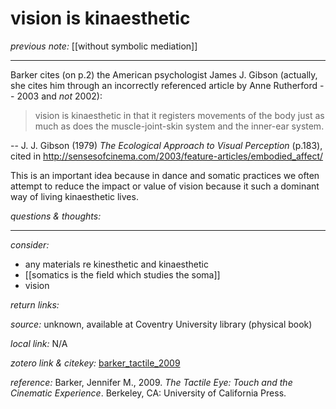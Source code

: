 # vision is kinaesthetic

_previous note:_  [[without symbolic mediation]]

---

Barker cites (on p.2) the American psychologist James J. Gibson (actually, she cites him through an incorrectly referenced article by Anne Rutherford -- 2003 and _not_ 2002):

>vision is kinaesthetic in that it registers movements of the body just as much as does the muscle-joint-skin system and the inner-ear system.

-- J. J. Gibson (1979) _The Ecological Approach to Visual Perception_ (p.183), cited in <http://sensesofcinema.com/2003/feature-articles/embodied_affect/>

This is an important idea because in dance and somatic practices we often attempt to reduce the impact or value of vision because it such a dominant way of living kinaesthetic lives. 


_questions & thoughts:_




--- 

_consider:_ 

- any materials re kinesthetic and kinaesthetic
- [[somatics is the field which studies the soma]]
- vision


_return links:_

_source:_ unknown, available at Coventry University library (physical book)      

_local link:_ N/A

_zotero link & citekey:_ [barker_tactile_2009](zotero://select/items/1_AGI2LELH)  

_reference:_ Barker, Jennifer M., 2009. _The Tactile Eye: Touch and the Cinematic Experience_. Berkeley, CA: University of California Press.



